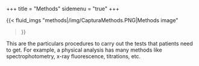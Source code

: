 +++
title = "Methods"
sidemenu = "true"
+++

{{< fluid_imgs
  "methods|/img/CapturaMethods.PNG|Methods image"
>}}

This are the particulars procedures to carry out the tests that patients need to get. For example, a physical analysis has many methods like spectrophotometry, x-ray fluorescence, titrations, etc.